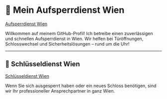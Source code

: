 # 🔐 Mein Aufsperrdienst Wien

[Aufsperrdienst Wien](https://www.aufsperrer24.at)

Willkommen auf meinem GitHub-Profil! Ich betreibe einen zuverlässigen und schnellen Aufsperrdienst in Wien. Wir helfen bei Türöffnungen, Schlosswechsel und Sicherheitslösungen – rund um die Uhr!

---

## 🔑 Schlüsseldienst Wien

[Schlüsseldienst Wien](https://www.ihr-schluesseldienst-wien.at/)

Wenn Sie sich ausgesperrt haben oder ein neues Schloss benötigen, sind wir Ihr professioneller Ansprechpartner in ganz Wien.
